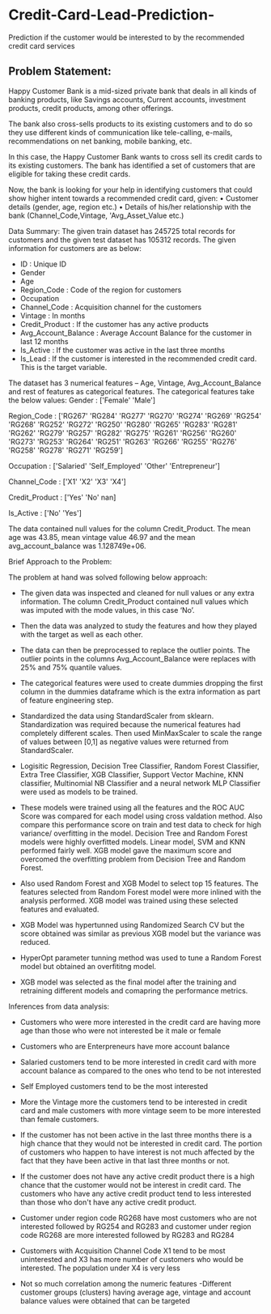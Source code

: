 # Credit-Card-Lead-Prediction-
Prediction if the customer would be interested to by the recommended credit card services 

## Problem Statement: 

Happy Customer Bank is a mid-sized private bank that deals in all kinds of banking products, like Savings accounts, Current accounts, investment products, credit products, among other offerings.

The bank also cross-sells products to its existing customers and to do so they use different kinds of communication like tele-calling, e-mails, recommendations on net banking, mobile banking, etc. 

In this case, the Happy Customer Bank wants to cross sell its credit cards to its existing customers. The bank has identified a set of customers that are eligible for taking these credit cards.

Now, the bank is looking for your help in identifying customers that could show higher intent towards a recommended credit card, given:
    • Customer details (gender, age, region etc.)
    • Details of his/her relationship with the bank (Channel_Code,Vintage, 'Avg_Asset_Value etc.)

Data Summary:
The given train dataset has 245725 total records for customers and the given test dataset has 105312 records. The given information for customers are as below:
- ID : Unique ID
- Gender
- Age
- Region_Code : Code of the region for customers
- Occupation
- Channel_Code : Acquisition channel for the customers
- Vintage : In months
- Credit_Product : If the customer has any active products
- Avg_Account_Balance : Average Account Balance for the customer in last 12 months
- Is_Active : If the customer was active in the last three months
- Is_Lead : If the customer is interested in the recommended credit card. This is the target variable.

The dataset has 3 numerical features – Age, Vintage, Avg_Account_Balance and rest of features as  categorical features. The categorical features take the below values:
Gender  :  ['Female' 'Male'] 

Region_Code  :  ['RG267' 'RG284' 'RG277' 'RG270' 'RG274' 'RG269' 'RG254' 'RG268' 'RG252'
 'RG272' 'RG250' 'RG280' 'RG265' 'RG283' 'RG281' 'RG262' 'RG279' 'RG257'
 'RG282' 'RG275' 'RG261' 'RG256' 'RG260' 'RG273' 'RG253' 'RG264' 'RG251'
 'RG263' 'RG266' 'RG255' 'RG276' 'RG258' 'RG278' 'RG271' 'RG259'] 

Occupation  :  ['Salaried' 'Self_Employed' 'Other' 'Entrepreneur'] 

Channel_Code  :  ['X1' 'X2' 'X3' 'X4'] 

Credit_Product  :  ['Yes' 'No' nan] 

Is_Active  :  ['No' 'Yes'] 
 
The data contained null values for the column Credit_Product. The mean age was 43.85, mean vintage value 46.97 and the mean avg_account_balance was 1.128749e+06. 

Brief Approach to the Problem:

The problem at hand was solved following below approach:

- The given data was inspected and cleaned for null values or any extra information. The column Credit_Product contained null values which was imputed with the mode values, in this case ‘No’.

- Then the data was analyzed to study the features and how they played with the target as well as each other.

- The data can then be preprocessed to replace the outlier points. The outlier points in the columns Avg_Account_Balance were replaces with 25% and 75% quantile values.

- The categorical features were used to create dummies dropping the first column in the dummies dataframe which is the extra information as part of feature engineering step.
 
- Standardized the data using StandardScaler from sklearn. Standardization was required because the numerical features had completely different scales. Then used MinMaxScaler to scale the range of values between [0,1] as negative values were returned from StandardScaler.

- Logisitic Regression, Decision Tree Classifier,  Random Forest Classifier, Extra Tree Classifier, XGB Classifier, Support Vector Machine, KNN classifier, Multinomial NB Classifier and a neural network MLP Classifier were used as models to be trained.

- These models were trained using all the features and the ROC AUC Score was compared for each model using cross valdation method. Also compare this performance score on train and test data to check for high variance/ overfitting in the model. Decision Tree and Random Forest models were highly overfitted models. Linear model, SVM and KNN performed fairly well. XGB model gave the maximum score and overcomed the overfitting problem from Decision Tree and Random Forest.

- Also used Random Forest and XGB Model to select top 15 features. The features selected from Random Forest model were more inlined with the analysis performed. XGB model was trained using these selected features and evaluated.

- XGB Model was hypertunned using Randomized Search CV but the score obtained was similar as previous XGB model but the variance was reduced.

- HyperOpt parameter tunning method was used to tune a Random Forest model but obtained an overfititng model.

- XGB model was selected as the final model after the training and retraining different models and comapring the performance metrics.


Inferences from data analysis:

- Customers who were more interested in the credit card are having more age than those who were not interested be it male or female

- Customers who are Enterpreneurs have more account balance

- Salaried customers tend to be more interested in credit card with more account balance as compared to the ones who tend to be not interested

- Self Employed customers tend to be the most interested

- More the Vintage more the customers tend to be interested in credit card and male customers with more vintage seem to be more interested than female customers.

- If the customer has not been active in the last three months there is a high chance that they would not be interested in credit card. The portion of customers who happen to have interest is not much affected by the fact that they have been active in that last three months or not.

- If the customer does not have any active credit product there is a high chance that the customer would not be interest in credit card. The customers who have any active credit product tend to less interested than those who don't have any active credit product.

- Customer under region code RG268 have most customers who are not interested followed by RG254 and RG283 and customer under region code RG268 are more interested followed by RG283 and RG284
- Customers with Acquisition Channel Code X1 tend to be most uninterested and X3 has more number of customers who would be interested. The population under X4 is very less
- Not so much correlation among the numeric features
-Different customer groups (clusters)  having average age, vintage and account balance values were obtained that can be targeted
     
